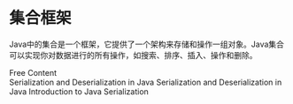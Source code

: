 # 集合框架

Java中的集合是一个框架，它提供了一个架构来存储和操作一组对象。Java集合可以实现你对数据进行的所有操作，如搜索、排序、插入、操作和删除。

<ResourceGroupTitle>Free Content</ResourceGroupTitle>   
<BadgeLink colorScheme='yellow' badgeText='Read' href='https://www.geeksforgeeks.org/serialization-in-java/'>Serialization and Deserialization in Java</BadgeLink>
<BadgeLink colorScheme='yellow' badgeText='Read' href='https://www.javatpoint.com/serialization-in-java'>Serialization and Deserialization in Java</BadgeLink>
<BadgeLink colorScheme='yellow' badgeText='Read' href='https://www.baeldung.com/java-serialization'>Introduction to Java Serialization</BadgeLink>